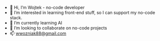 - 👋 Hi, I’m Wojtek - no-code developer
- 👀 I’m interested in learning front-end stuff, so I can support my no-code stack.
- 🌱 I’m currently learning AI
- 💞️ I’m looking to collaborate on no-code projects
- 📫 wwozniak88@gmail.com

<!---
poludniowasowa/poludniowasowa is a ✨ special ✨ repository because its `README.md` (this file) appears on your GitHub profile.
You can click the Preview link to take a look at your changes.
--->
